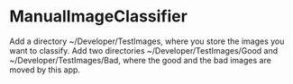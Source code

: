 # ManualImageClassifier

Add a directory ~/Developer/TestImages, where you store the images you want to classify.
Add two directories ~/Developer/TestImages/Good and ~/Developer/TestImages/Bad, where the good and the bad images are moved by this app.
